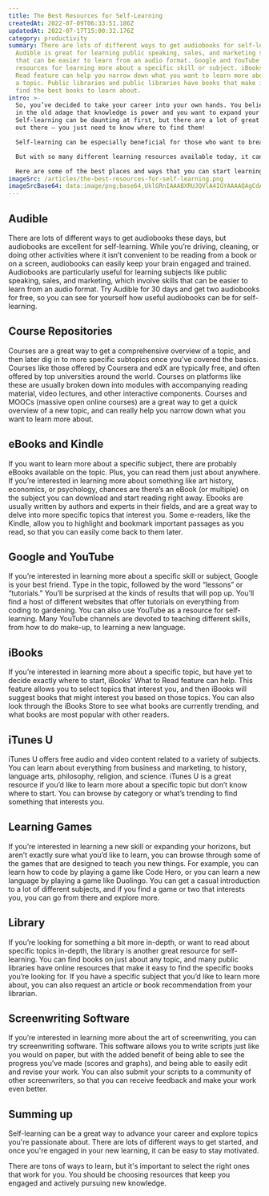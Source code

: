 ```yaml
---
title: The Best Resources for Self-Learning
createdAt: 2022-07-09T06:33:51.186Z
updatedAt: 2022-07-17T15:00:32.176Z
category: productivity
summary: There are lots of different ways to get audiobooks for self-learning.
  Audible is great for learning public speaking, sales, and marketing skills
  that can be easier to learn from an audio format. Google and YouTube are great
  resources for learning more about a specific skill or subject. iBooks’ What to
  Read feature can help you narrow down what you want to learn more about about
  a topic. Public libraries and public libraries have books that make it easy to
  find the best books to learn about.
intro: >-
  So, you’ve decided to take your career into your own hands. You believe
  in the old adage that knowledge is power and you want to expand your horizons.
  Self-learning can be daunting at first, but there are a lot of great resources
  out there – you just need to know where to find them!

  Self-learning can be especially beneficial for those who want to break into a new field or advance their current career by diving deeper into something they’re passionate about.

  But with so many different learning resources available today, it can feel overwhelming when trying to decide how and where you should begin this self-guided journey. 

  Here are some of the best places and ways that you can start learning more about anything from coding to art history…
imageSrc: /articles/the-best-resources-for-self-learning.png
imageSrcBase64: data:image/png;base64,UklGRnIAAABXRUJQVlA4IGYAAAAQAgCdASoKAAoAAUAmJQBOgCFr8zFzFCAAAP75uywk0vJ5aOa3FUtdtEQtHyW6eD8473d4ad1iYuycMl1aEfyBhAXHU3yvK8SqtwQl/+Jo+XZp/ZVbr7XHItEOYv0fG+B1jKjDgAA=
---
```


## Audible

There are lots of different ways to get audiobooks these days, but audiobooks are excellent for self-learning.
While you’re driving, cleaning, or doing other activities where it isn’t convenient to be reading from a book or on a screen, audiobooks can easily keep your brain engaged and trained.
Audiobooks are particularly useful for learning subjects like public speaking, sales, and marketing, which involve skills that can be easier to learn from an audio format.
Try Audible for 30 days and get two audiobooks for free, so you can see for yourself how useful audiobooks can be for self-learning.

## Course Repositories

Courses are a great way to get a comprehensive overview of a topic, and then later dig in to more specific subtopics once you’ve covered the basics.
Courses like those offered by Coursera and edX are typically free, and often offered by top universities around the world.
Courses on platforms like these are usually broken down into modules with accompanying reading material, video lectures, and other interactive components.
Courses and MOOCs (massive open online courses) are a great way to get a quick overview of a new topic, and can really help you narrow down what you want to learn more about.

## eBooks and Kindle

If you want to learn more about a specific subject, there are probably eBooks available on the topic. Plus, you can read them just about anywhere.
If you’re interested in learning more about something like art history, economics, or psychology, chances are there’s an eBook (or multiple) on the subject you can download and start reading right away.
Ebooks are usually written by authors and experts in their fields, and are a great way to delve into more specific topics that interest you.
Some e-readers, like the Kindle, allow you to highlight and bookmark important passages as you read, so that you can easily come back to them later.

## Google and YouTube

If you’re interested in learning more about a specific skill or subject, Google is your best friend. Type in the topic, followed by the word “lessons” or “tutorials.” You’ll be surprised at the kinds of results that will pop up.
You’ll find a host of different websites that offer tutorials on everything from coding to gardening.
You can also use YouTube as a resource for self-learning. Many YouTube channels are devoted to teaching different skills, from how to do make-up, to learning a new language.

## iBooks

If you’re interested in learning more about a specific topic, but have yet to decide exactly where to start, iBooks’ What to Read feature can help.
This feature allows you to select topics that interest you, and then iBooks will suggest books that might interest you based on those topics.
You can also look through the iBooks Store to see what books are currently trending, and what books are most popular with other readers.

## iTunes U

iTunes U offers free audio and video content related to a variety of subjects.
You can learn about everything from business and marketing, to history, language arts, philosophy, religion, and science.
iTunes U is a great resource if you’d like to learn more about a specific topic but don’t know where to start. You can browse by category or what’s trending to find something that interests you.

## Learning Games

If you’re interested in learning a new skill or expanding your horizons, but aren’t exactly sure what you’d like to learn, you can browse through some of the games that are designed to teach you new things.
For example, you can learn how to code by playing a game like Code Hero, or you can learn a new language by playing a game like Duolingo.
You can get a casual introduction to a lot of different subjects, and if you find a game or two that interests you, you can go from there and explore more.

## Library

If you’re looking for something a bit more in-depth, or want to read about specific topics in-depth, the library is another great resource for self-learning.
You can find books on just about any topic, and many public libraries have online resources that make it easy to find the specific books you’re looking for.
If you have a specific subject that you’d like to learn more about, you can also request an article or book recommendation from your librarian.

## Screenwriting Software

If you’re interested in learning more about the art of screenwriting, you can try screenwriting software.
This software allows you to write scripts just like you would on paper, but with the added benefit of being able to see the progress you’ve made (scores and graphs), and being able to easily edit and revise your work.
You can also submit your scripts to a community of other screenwriters, so that you can receive feedback and make your work even better.

## Summing up

Self-learning can be a great way to advance your career and explore topics you're passionate about.
There are lots of different ways to get started, and once you're engaged in your new learning, it can be easy to stay motivated.

There are tons of ways to learn, but it's important to select the right ones that work for you. You should be choosing resources that keep you engaged and actively pursuing new knowledge.
